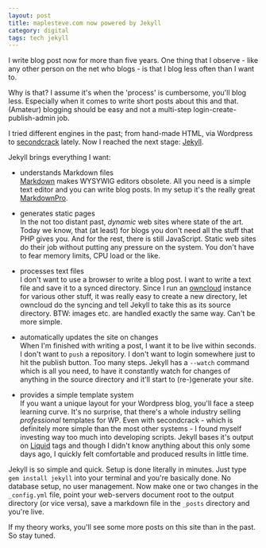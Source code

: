 ```yaml
---
layout: post
title: maplesteve.com now powered by Jekyll
category: digital
tags: tech jekyll
---
```


I write blog post now for more than five years. One thing that I observe - like any other person on the net who blogs - is that I blog less often than I want to.

Why is that? I assume it's when the 'process' is cumbersome, you'll blog less. Especially when it comes to write short posts about this and that. (Amateur) blogging should be easy and not a multi-step login-create-publish-admin job.

I tried different engines in the past; from hand-made HTML, via Wordpress to [secondcrack](https://github.com/maplesteve/secondcrack) lately. Now I reached the next stage: [Jekyll](http://jekyllrb.com).

Jekyll brings everything I want:

* understands Markdown files</br>
[Markdown](http://daringfireball.net/projects/markdown/) makes WYSYWIG editors obsolete. All you need is a simple text editor and you can write blog posts. In my setup it's the really great [MarkdownPro](http://www.markdownpro.com).

* generates static pages</br>
In the not too distant past, *dynamic* web sites where state of the art. Today we know, that (at least) for blogs you don't need all the stuff that PHP gives you. And for the rest, there is still JavaScript. Static web sites do their job without putting any pressure on the system. You don't have to fear memory limits, CPU load or the like.

* processes text files</br>
I don't want to use a browser to write a blog post. I want to write a text file and save it to a synced directory. Since I run an [owncloud](http://owncloud.org) instance for various other stuff, it was really easy to create a new directory, let owncloud do the syncing and tell Jekyll to take this as its source directory. BTW: images etc. are handled exactly the same way. Can't be more simple.

* automatically updates the site on changes</br>
When I'm finished with writing a post, I want it to be live within seconds. I don't want to ```push``` a repository. I don't want to login somewhere just to hit the publish button. Too many steps. Jekyll has a ```--watch``` command which is all you need, to have it constantly watch for changes of anything in the source directory and it'll start to (re-)generate your site.

* provides a simple template system</br>
If you want a unique layout for your Wordpress blog, you'll face a steep learning curve. It's no surprise, that there's a whole industry selling *professional* templates for WP. Even with secondcrack - which is definitely more simple than the most other systems - I found myself investing way too much into developing scripts. Jekyll bases it's output on [Liquid](http://docs.shopify.com/themes/liquid-basics) tags and though I didn't know anything about this only some days ago, I quickly felt comfortable and produced results in little time.

Jekyll is so simple and quick. Setup is done literally in minutes. Just type ```gem install jekyll``` into your terminal and you're basically done. No database setup, no user management. Now make one or two changes in the ```_config.yml``` file, point your web-servers document root to the output directory (or vice versa), save a markdown file in the ```_posts``` directory and you're live.

If my theory works, you'll see some more posts on this site than in the past. So stay tuned.